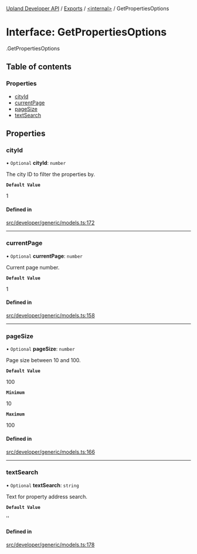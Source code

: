 [Upland Developer API](../README.md) / [Exports](../modules.md) / [<internal\>](../modules/internal_.md) / GetPropertiesOptions

# Interface: GetPropertiesOptions

[<internal>](../modules/internal_.md).GetPropertiesOptions

## Table of contents

### Properties

- [cityId](internal_.GetPropertiesOptions.md#cityid)
- [currentPage](internal_.GetPropertiesOptions.md#currentpage)
- [pageSize](internal_.GetPropertiesOptions.md#pagesize)
- [textSearch](internal_.GetPropertiesOptions.md#textsearch)

## Properties

### cityId

• `Optional` **cityId**: `number`

The city ID to filter the properties by.

**`Default Value`**

1

#### Defined in

[src/developer/generic/models.ts:172](https://github.com/IIKris/upland-api-wrapper/blob/30ebe98/src/developer/generic/models.ts#L172)

___

### currentPage

• `Optional` **currentPage**: `number`

Current page number.

**`Default Value`**

1

#### Defined in

[src/developer/generic/models.ts:158](https://github.com/IIKris/upland-api-wrapper/blob/30ebe98/src/developer/generic/models.ts#L158)

___

### pageSize

• `Optional` **pageSize**: `number`

Page size between 10 and 100.

**`Default Value`**

100

**`Minimum`**

10

**`Maximum`**

100

#### Defined in

[src/developer/generic/models.ts:166](https://github.com/IIKris/upland-api-wrapper/blob/30ebe98/src/developer/generic/models.ts#L166)

___

### textSearch

• `Optional` **textSearch**: `string`

Text for property address search.

**`Default Value`**

''

#### Defined in

[src/developer/generic/models.ts:178](https://github.com/IIKris/upland-api-wrapper/blob/30ebe98/src/developer/generic/models.ts#L178)
